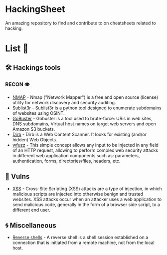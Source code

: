 # HackingSheet
An amazing repository to find and contribute to on cheatsheets related to hacking.
# List 📃
## 🛠️ Hackings tools
### RECON 👁️

- [NMAP](https://github.com/dherrera98/HackingSheet/blob/main/cheatsheets/tools/recon/nmap.md) - Nmap ("Network Mapper") is a free and open source (license) utility for network discovery and security auditing.
- [Sublist3r](https://github.com/dherrera98/HackingSheet/blob/main/cheatsheets/tools/recon/sublist3r.md) - Sublist3r is a python tool designed to enumerate subdomains of websites using OSINT.
- [GoBuster](https://github.com/dherrera98/HackingSheet/blob/main/cheatsheets/tools/recon/gobuster.md) - Gobuster is a tool used to brute-force: URis in web sites, DNS subdomains, Virtual host names on target web servers and open Amazon S3 buckets.
- [Dirb](https://github.com/dherrera98/HackingSheet/blob/main/cheatsheets/tools/recon/dirb.md) - Dirb is a Web Content Scanner. It looks for existing (and/or hidden) Web Objects.
- [wfuzz](https://github.com/dherrera98/HackingSheet/blob/main/cheatsheets/tools/recon/wfuzz.md) - This simple concept allows any input to be injected in any field of an HTTP request, allowing to perform complex web security attacks in different web application components such as: parameters, authentication, forms, directories/files, headers, etc.

## 🐛 Vulns
- [XSS](https://github.com/dherrera98/HackingSheet/blob/main/cheatsheets/vulns/xss.md) - Cross-Site Scripting (XSS) attacks are a type of injection, in which malicious scripts are injected into otherwise benign and trusted websites. XSS attacks occur when an attacker uses a web application to send malicious code, generally in the form of a browser side script, to a different end user.

## 🌀 Miscellaneous
- [Reverse shells](https://github.com/dherrera98/HackingSheet/blob/main/cheatsheets/miscellaneous/reverse_shells.md) - A reverse shell is a shell session established on a connection that is initiated from a remote machine, not from the local host.